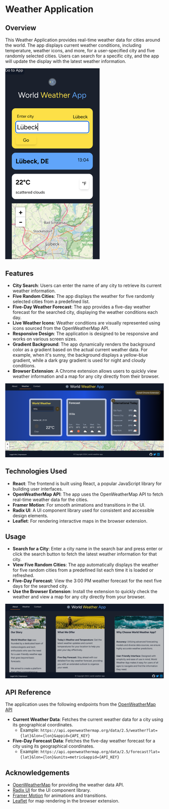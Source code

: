 # Weather Application

## Overview

This Weather Application provides real-time weather data for cities around the world. The app displays current weather conditions, including temperature, weather icons, and more, for a user-specified city and five randomly selected cities. Users can search for a specific city, and the app will update the display with the latest weather information.

<img width="300" alt="Extension Screenshot 1" src="https://github.com/ilsegaertner/world-weather/blob/main/src/assets/screenshots/screenshot.png?raw=true" />

## Features

- **City Search**: Users can enter the name of any city to retrieve its current weather information.
- **Five Random Cities**: The app displays the weather for five randomly selected cities from a predefined list.
- **Five-Day Weather Forecast**: The app provides a five-day weather forecast for the searched city, displaying the weather conditions each day.
- **Live Weather Icons**: Weather conditions are visually represented using icons sourced from the OpenWeatherMap API.
- **Responsive Design**: The application is designed to be responsive and works on various screen sizes.
- **Gradient Background**: The app dynamically renders the background color as a gradient based on the actual current weather data. For example, when it's sunny, the background displays a yellow-blue gradient, while a dark gray gradient is used for night and cloudy conditions.
- **Browser Extension**: A Chrome extension allows users to quickly view weather information and a map for any city directly from their browser.

<img width="700" alt="Extension Screenshot 2" src="https://github.com/ilsegaertner/world-weather/blob/main/src/assets/screenshots/screenshot2.png?raw=true" />

## Technologies Used

- **React**: The frontend is built using React, a popular JavaScript library for building user interfaces.
- **OpenWeatherMap API**: The app uses the OpenWeatherMap API to fetch real-time weather data for the cities.
- **Framer Motion**: For smooth animations and transitions in the UI.
- **Radix UI**: A UI component library used for consistent and accessible design elements.
- **Leaflet**: For rendering interactive maps in the browser extension.

## Usage

- **Search for a City**: Enter a city name in the search bar and press enter or click the search button to fetch the latest weather information for that city.
- **View Five Random Cities**: The app automatically displays the weather for five random cities from a predefined list each time it is loaded or refreshed.
- **Five-Day Forecast**: View the 3:00 PM weather forecast for the next five days for the searched city.
- **Use the Browser Extension**: Install the extension to quickly check the weather and view a map for any city directly from your browser.

<img width="700" alt="Extension Screenshot 3" src="https://github.com/ilsegaertner/world-weather/blob/main/src/assets/screenshots/screenshot3.png?raw=true" />

## API Reference

The application uses the following endpoints from the
<a href="https://openweathermap.org/api" target="_blank">OpenWeatherMap API</a>

- **Current Weather Data**: Fetches the current weather data for a city using its geographical coordinates.
  - Example: `https://api.openweathermap.org/data/2.5/weather?lat={lat}&lon={lon}&appid={API_KEY}`
- **Five-Day Forecast Data**: Fetches the five-day weather forecast for a city using its geographical coordinates.
  - Example: `https://api.openweathermap.org/data/2.5/forecast?lat={lat}&lon={lon}&units=metric&appid={API_KEY}`

## Acknowledgements

- <a href="https://openweathermap.org/" target="_blank">OpenWeatherMap</a> for providing the weather data API.
- <a href="https://radix-ui.com/" target="_blank">Radix UI</a> for the UI component library.
- <a href="https://www.framer.com/motion/" target="_blank">Framer Motion</a> for animations and transitions.
- <a href="https://leafletjs.com/" target="_blank">Leaflet</a> for map rendering in the browser extension.
